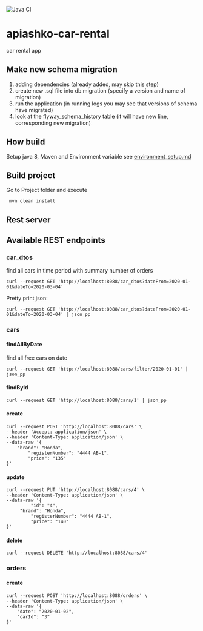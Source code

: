![Java CI](https://github.com/Brest-Java-Course-2020/apiashko-car-rental/workflows/Java%20CI/badge.svg)
# apiashko-car-rental
car rental app

## Make new schema migration
1. adding dependencies (already added, may skip this step)
2. create new .sql file into db.migration (specify a version and name of migration)
3. run the application (in running logs you may see that versions of schema have migrated)
4. look at the flyway_schema_history table (it will have new line, corresponding new migration)

## How build
Setup java 8, Maven and Environment variable see [environment_setup.md](environment_setup.md)
  
## Build project 
 Go to Project folder and execute  
      
     mvn clean install

## Rest server

## Available REST endpoints    

### car_dtos
find all cars in time period with summary number of orders
```
curl --request GET 'http://localhost:8088/car_dtos?dateFrom=2020-01-01&dateTo=2020-03-04'
```

Pretty print json:

```
curl --request GET 'http://localhost:8088/car_dtos?dateFrom=2020-01-01&dateTo=2020-03-04' | json_pp
```

### cars

#### findAllByDate
find all free cars on date
```
curl --request GET 'http://localhost:8088/cars/filter/2020-01-01' | json_pp
```

#### findById

```
curl --request GET 'http://localhost:8088/cars/1' | json_pp
```

#### create

```
curl --request POST 'http://localhost:8088/cars' \
--header 'Accept: application/json' \
--header 'Content-Type: application/json' \
--data-raw '{
	"brand": "Honda",
        "registerNumber": "4444 AB-1",
        "price": "135"
}'
```

#### update

```
curl --request PUT 'http://localhost:8088/cars/4' \
--header 'Content-Type: application/json' \
--data-raw '{
         "id": "4",
 	 "brand": "Honda",
         "registerNumber": "4444 AB-1",
         "price": "140"
}'
```

#### delete

```
curl --request DELETE 'http://localhost:8088/cars/4'
```

### orders

#### create

```
curl --request POST 'http://localhost:8088/orders' \
--header 'Content-Type: application/json' \
--data-raw '{
    "date": "2020-01-02",
    "carId": "3"
}'
```